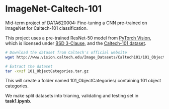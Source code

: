 # ImageNet-Caltech-101
Mid-term project of DATA620004: Fine-tuning a CNN pre-trained on ImageNet for Caltech-101 classification​.

This project uses a pre-trained ResNet-50 model from [PyTorch Vision](https://pytorch.org/vision/stable/models.html),  
which is licensed under [BSD 3-Clause](LICENSE-PYTORCH), and the [Caltech-101 dataset](http://www.vision.caltech.edu/Image_Datasets/Caltech101/).


```bash
# Download the dataset from Caltech's official website
wget http://www.vision.caltech.edu/Image_Datasets/Caltech101/101_ObjectCategories.tar.gz

# Extract the dataset
tar -xvzf 101_ObjectCategories.tar.gz
```

This will create a folder named 101_ObjectCategories/ containing 101 object categories.

We make split datasets into trianing, validating and testing set in __task1.ipynb__.
